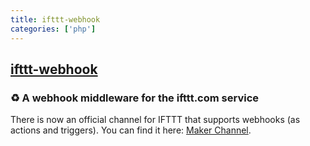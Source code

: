 ```yaml
---
title: ifttt-webhook
categories: ['php']
---
```

## [ifttt-webhook](https://github.com/captn3m0/ifttt-webhook)

### :recycle: A webhook middleware for the ifttt.com service

There is now an official channel for IFTTT that supports webhooks (as actions and triggers). You can find it here: [Maker Channel](https://ifttt.com/maker).
